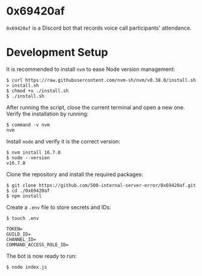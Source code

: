 # 0x69420af

`0x69420af` is a Discord bot that records voice call participants' attendance.

# Development Setup

It is recommended to install `nvm` to ease Node version management:

```shell
$ curl https://raw.githubusercontent.com/nvm-sh/nvm/v0.38.0/install.sh > install.sh
$ chmod +x ./install.sh
$ ./install.sh
```

After running the script, close the current terminal and open a new one. Verify
the installation by running:

```shell
$ command -v nvm
nvm
```

Install `node` and verify it is the correct version:

```shell
$ nvm install 16.7.0
$ node --version
v16.7.0
```

Clone the repository and install the required packages:

```shell
$ git clone https://github.com/500-internal-server-error/0x69420af.git
$ cd ./0x69420af
$ npm install
```

Create a `.env` file to store secrets and IDs:

```shell
$ touch .env
```

```
TOKEN=
GUILD_ID=
CHANNEL_ID=
COMMAND_ACCESS_ROLE_ID=
```

The bot is now ready to run:

```shell
$ node index.js
```
